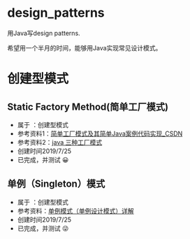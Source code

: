 # design_patterns
用Java写design patterns.

希望用一个半月的时间，能够用Java实现常见设计模式。
# 创建型模式 
## Static Factory Method(简单工厂模式) 

+ 属于 ：创建型模式
+ 参考资料1：[简单工厂模式及其简单Java案例代码实现_CSDN](https://blog.csdn.net/qq_39588630/article/details/80423528)
+ 参考资料2：[java 三种工厂模式](https://www.cnblogs.com/zailushang1996/p/8601808.html)
+ 创建时间2019/7/25 
+ 已完成，并测试 😀

## 单例（Singleton）模式

+ 属于 ：创建型模式
+ 参考资料：[单例模式（单例设计模式）详解](http://c.biancheng.net/view/1338.html)
+ 创建时间2019/7/25 
+ 已完成，并测试 😜









